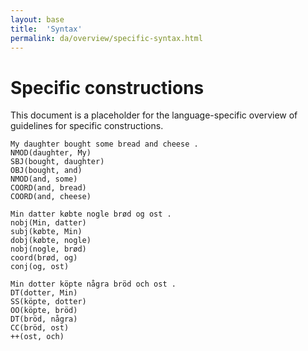 ```yaml
---
layout: base
title:  'Syntax'
permalink: da/overview/specific-syntax.html
---
```


# Specific constructions

This document is a placeholder for the language-specific overview of
guidelines for specific constructions.

~~~sdparse
My daughter bought some bread and cheese .
NMOD(daughter, My)
SBJ(bought, daughter)
OBJ(bought, and)
NMOD(and, some)
COORD(and, bread)
COORD(and, cheese)
~~~

~~~sdparse
Min datter købte nogle brød og ost .
nobj(Min, datter)
subj(købte, Min)
dobj(købte, nogle)
nobj(nogle, brød)
coord(brød, og)
conj(og, ost)
~~~

~~~sdparse
Min dotter köpte några bröd och ost .
DT(dotter, Min)
SS(köpte, dotter)
OO(köpte, bröd)
DT(bröd, några)
CC(bröd, ost)
++(ost, och)
~~~
